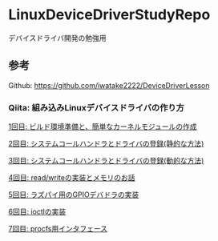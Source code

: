 # LinuxDeviceDriverStudyRepo
デバイスドライバ開発の勉強用

## 参考
Github: https://github.com/iwatake2222/DeviceDriverLesson

### Qiita: 組み込みLinuxデバイスドライバの作り方

[1回目: ビルド環境準備と、簡単なカーネルモジュールの作成](https://qiita.com/iwatake2222/items/1fdd2e0faaaa868a2db2)

[2回目: システムコールハンドラとドライバの登録(静的な方法)](https://qiita.com/iwatake2222/items/580ec7db2e88beeac3de)

[3回目: システムコールハンドラとドライバの登録(動的な方法)](https://qiita.com/iwatake2222/items/6b02494a3668f79800e6)

[4回目: read/writeの実装とメモリのお話](https://qiita.com/iwatake2222/items/26d5f7f4894ccc4ce227)

[5回目: ラズパイ用のGPIOデバドラの実装](https://qiita.com/iwatake2222/items/cd1d7734c8911830386d)

[6回目: ioctlの実装](https://qiita.com/iwatake2222/items/ade0a73d4c05fc7961d3)

[7回目: procfs用インタフェース](https://qiita.com/iwatake2222/items/548444999d2dfdc06f46)

